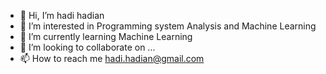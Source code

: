 - 👋 Hi, I’m hadi hadian
- 👀 I’m interested in Programming system Analysis and Machine Learning
- 🌱 I’m currently learning Machine Learning
- 💞️ I’m looking to collaborate on ...
- 📫 How to reach me hadi.hadian@gmail.com

<!---
hadihadian/hadihadian is a ✨ special ✨ repository because its `README.md` (this file) appears on your GitHub profile.
You can click the Preview link to take a look at your changes.
--->
